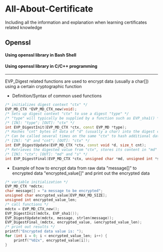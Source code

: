 # All-About-Certificate
Including all the information and explanation when learning certificates related knowledge

## Openssl

#### Using openssl library in Bash Shell

#### Using openssl library in C/C++ programming

---

EVP_Digest related functions are used to encrypt data (usually a char[]) using a certain cryptographic function

* Definition/Syntax of common used functions
    
```cpp
/* initializes digest context "ctx" */
EVP_MD_CTX *EVP_MD_CTX_new(void);
/* Sets up digest context "ctx" to use a digest "type" */
/* "type" will typically be supplied by a function such as EVP_sha1() */
/* [IN]: "type"; [OUT]: "ctx" */
int EVP_DigestInit(EVP_MD_CTX *ctx, const EVP_MD *type);
/* Hashes "cnt" bytes of data of "d" (usually a char) into the digest context "ctx" */
/* Can be called several times on the same "ctx" to hash additional data */
/* [IN]: "d" and "cnt"; [OUT]: "ctx" */
int EVP_DigestUpdate(EVP_MD_CTX *ctx, const void *d, size_t cnt);
/* Retrieves the digested value from "ctx", stores its content in "md" and stores its length in "s" */
/* [IN]: "ctx"; [OUT]: "md" and "s" */
int EVP_DigestFinal(EVP_MD_CTX *ctx, unsigned char *md, unsigned int *s);
```

* Example of how to encrypt data from raw data "message[]" to encrypted data "encrypted_value[]" and print out the encrypted data

```cpp
/* variable initialization */
EVP_MD_CTX *mdctx;
char message[] = "a message to be encrypted";
unsigned char encrypted_value[EVP_MAX_MD_SIZE];
unsigned int encrypted_value_len;
/* call functions */
mdctx = EVP_MD_CTX_new();
EVP_DigestInit(mdctx, EVP_sha1());
EVP_DigestUpdate(mdctx, message, strlen(message));
EVP_DigestFinal_(mdctx, encrypted_value, &encrypted_value_len);
/* print out results */
printf("Encrypted data value is: ");
for (int i = 0; i < encrypted_value_len; i++) {
    printf("%02x", encrypted_value[i]);
}
```


